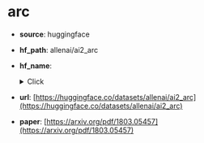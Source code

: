 
# arc
+ **source**: huggingface
+ **hf_path**: allenai/ai2_arc
+ **hf_name**: 
    <details>
        <summary>Click</summary>
            <div>  -  <code>ARC-Challenge</code></div>
            <div>  -  <code>ARC-Easy</code></div>
    </details>
 
+ **url**: [https://huggingface.co/datasets/allenai/ai2_arc](https://huggingface.co/datasets/allenai/ai2_arc)  
+ **paper**: [https://arxiv.org/pdf/1803.05457](https://arxiv.org/pdf/1803.05457)  
